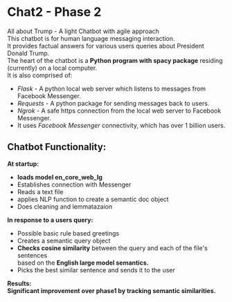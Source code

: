# Chat2 - Phase 2  
All about Trump - A light Chatbot with agile approach  
This chatbot is for human language messaging  interaction.   
It provides factual answers for various users queries about President Donald Trump.  
The heart of the chatbot is a **Python program with spacy package** residing (currently) on a local computer.  
It is also comprised of:  
*	_Flask_ - A python local web server which listens to messages from Facebook Messenger. 
*	_Requests_ - A python package for sending messages back to users.
*	_Ngrok_ - A safe https connection from the local web server to Facebook Messenger.
*	It uses _Facebook Messenger_ connectivity, which has over 1 billion users.

## Chatbot Functionality:  
**At startup:**  
*	**loads model en_core_web_lg** 
*	Establishes connection with Messenger
* Reads a text file
*	applies NLP function to create a semantic doc object
*	Does cleaning and lemmatazaion

**In response to a users query:**  
*	Possible basic rule based greetings
*	Creates a semantic query object
*	**Checks cosine similarity** between the query and each of the file's sentences  
  based on the **English large model semantics.**
*	Picks the best similar sentence and sends it to the user

**Results:**  
**Significant improvement over phase1 by tracking semantic similarities.**  



